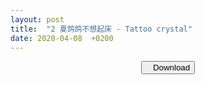 ```yaml
---
layout: post
title:  "2 夏鸽鸽不想起床 - Tattoo crystal"
date: 2020-04-08  +0200
---
```

<center><a href="https://drive.google.com/folderview?id=1HsA0qOqRX9kdBbHWDzkXDu7lbCMRBqVf"><button><i class="fa fa-caret-down"></i>&nbsp;&nbsp; Download</button></a></center>
